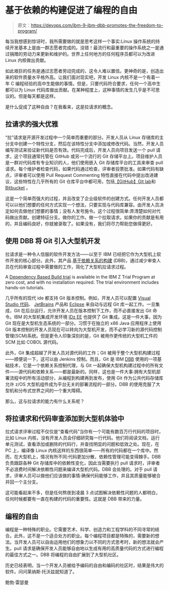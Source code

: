 # 基于依赖的构建促进了编程的自由

> 原文：<https://devops.com/ibm-9-ibm-dbb-promotes-the-freedom-to-program/>

每当我想感到惊讶时，我所需要做的就是思考这样一个事实:Linux 操作系统的持续开发基本上是由一群志愿者完成的。没错！最流行和最重要的操作系统之一是通过捐赠的劳动力来更新和维护的。世界上任何地方的任何程序员都可以为改进 Linux 内核做出贡献。

如此艰巨的任务是通过志愿者劳动完成的，这令人难以置信。更神奇的是，创造出来的软件质量水平格外高。让我们面对现实吧，开发 Linux 内核不是一个有着一年 C 编程经验的高中生能做的事情。但是，只要代码符合要求，任何一个高中生都可以为 Linux 代码库做出贡献。在某种程度上，这种事情的发生几乎是不可思议的。但是每天都是这样。

是什么促成了这种自由？在我看来，这是拉请求的概念。

## 拉请求的强大优雅

“拉”请求是开源开发过程中一个简单而重要的部分。开发人员从 Linux 存储库的主分支中创建一个特性分支，然后在该特性分支中添加或修改代码。当然，开发人员编写测试来验证新代码是否有效。代码完成后，开发人员向项目发送一个 pull 请求，这个项目通常托管在 GitHub 或另一个流行的 Git 存储平台上。项目维护人员是一群对代码库有专业知识的人，他们使用嵌入 Git 存储库平台的工具来审查 pull 请求。每个维护者检查代码，如果代码通过检查，评审者投票批准。如果代码有缺点，评审者可以使用 Pull Request Commenting 特性直接在代码中提出改进建议，这些特性在几乎所有的 Git 仓库平台中都可用，包括[【GitHub】](https://help.github.com/articles/about-pull-requests/)[Git lab](https://about.gitlab.com/2015/07/29/feature-highlight-merge-request-approvals/)和 [Bitbucket](https://www.atlassian.com/git/tutorials/making-a-pull-request) 。

这是一个简单而强大的过程，并且改变了企业级软件的创建方式。任何开发人员都可以以他们想要的任何方式实现一个想法，只要实现与代码库兼容。由开发人员决定如何去做他们想要的事情；没有人发号施令。这个过程很简单:弄清楚如何对代码做出贡献。创建特征分支。做你的工作。做一个拉取请求。如果你的贡献是有用的，并且编码良好，你就被录取了。如果没有，我们将尽力帮助您做得更好。

## 使用 DBB 将 Git 引入大型机开发

拉请求是一种令人信服的软件开发方法——以至于 IBM 已经把它作为大型机上软件开发的核心部分。此外，其产品 [基于依赖关系的构建](https://developer.ibm.com/mainframe/products/ibm-dependency-based-build/) (DBB)，通过减少审查人员在代码审查过程中需要做的工作，简化了大型机拉请求过程。

A [Dependency Based Build trial](https://www.ibm.com/account/reg/us-en/signup?formid=urx-31400&cm_mmc=OSocial_Blog-_-Systems_Systems+-+IBM+Z-_-WW_WW-_-Link+from+Devopsdotcom+DBB+trial_ov63620&cm_mmca1=000020YJ&cm_mmca2=10003064) is available in the IBM Z Trial Program at zero cost, and with no installation required. The trial environment includes hands-on tutorials.

几乎所有的现代 ide 都支持 Git 版本控制。例如，开发人员可以配置 [Visual Studio 代码](https://code.visualstudio.com/Docs/editor/versioncontrol)、 [JetBrains](https://www.jetbrains.com/help/idea/using-git-integration.html) 产品和 [Eclipse](https://www.eclipse.org/egit/) 来自动与远程 Git 库一起工作。一旦集成，Git 在后台运行，允许开发人员在版本控制下工作，而不必直接发出 Git 命令。IBM 的大型机集成开发环境 [IDz EE](https://www.ibm.com/blogs/systems/7-things-ibms-ide-provides-for-developer-empowerment/) 也提供了 Git 集成。这是一件大事，因为 Git 现在是大型机生态系统的一部分。习惯于在独立的 x86 Java 应用程序上使用 Git 版本控制的开发人员现在可以转向为大型机开发，而不必学习新的源代码控制管理(SCM)系统。但是更令人印象深刻的是，Git 被用作更传统的大型机工件的 SCM 比如 COBOL 源代码。

此外，Git 集成超越了开发人员对源代码的工作；Git 被用于整个大型机构建过程——顺便说一下，这可以由 Jenkins 控制。而且，Git 是 IBM [DBB](https://developer.ibm.com/mainframe/2018/04/19/dbb-serve-wider-vision-supporting-open-source-devops-pipeline-including-traditional-z-os-artifacts/) 使用的一项基础技术，它是一个依赖关系控制代理，与 Git 一起确保大型机构建过程中的所有文件——源代码和依赖关系——都是最新的。同样，这也是一件大事:拥有大型机部署流程中的所有活动部分，从编程到构建再到发布，使用 Git 作为公共代码存储库允许 z/OS 大型机组件成为平台无关的部署流程的一部分。DBB 的使用克服了大型机和分布式世界之间的一个重大障碍。

那么，这与拉请求的能力有什么关系呢？

## 将拉请求和代码审查添加到大型机体验中

拉式请求评审过程不仅仅是“查看代码”当你有一个可能有数百万行代码的项目时，比如 Linux 内核，没有开发人员会仔细研究每一行代码。他们将阅读文档，运行单元测试，查看添加或删除的代码行，并查找明显的问题和低效之处。现在，在 PC 上，编译像 Linux 内核这样的东西很简单——所有的代码都在一个库中。然而，在大型机上，情况有所不同:代码更加分散，依赖性管理可能变得棘手。DBB 负责跟踪各种 Git 存储库中的依赖性变化，因此当需要执行 pull 请求时，评审者不必浪费时间解决依赖性问题来编译大型机代码。DBB 会处理的。对于 pull 请求，评审人员可以做他们应该做的事情:确保代码能够工作，并且其质量能够被合并回一个主分支。

这可能看起来不多，但是任何熬夜到凌晨 3 点试图解决依赖性问题的人都明白，任何时候都要有一直在构建的代码的重要性。这就是 DBB 带来的力量。

## 编程的自由

编程是一种特殊的职业。它需要艺术、科学、创造力和工程学科的不同寻常的结合。此外，这不是一个适合处方的职业。每个编程项目都是特殊的，需要新的想法。当开发人员可以自由运用他们的想象力以不同的方式思考时，新的想法就会产生。pull 请求是确保开发人员能够自由地以生成有用的高质量代码的方式进行编程的最佳方式之一。DBB 将编程的自由扩展到了大型机社区。

历史已经表明，当一个开发人员被给予编码的自由和编码的社区时，结果是伟大的软件。问问莱纳斯·托沃兹就知道了。

鲍勃·雷瑟曼